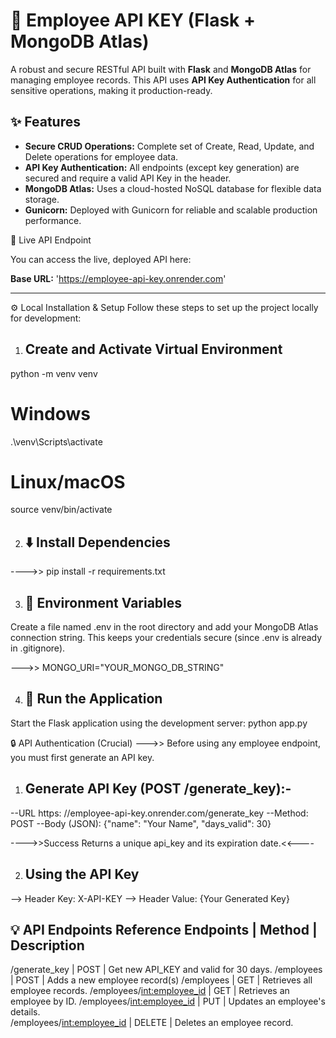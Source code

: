 # 🚀 Employee API KEY (Flask + MongoDB Atlas)

A robust and secure RESTful API built with **Flask** and **MongoDB Atlas** for managing employee records. This API uses **API Key Authentication** for all sensitive operations, making it production-ready.


## ✨ Features

* **Secure CRUD Operations:** Complete set of Create, Read, Update, and Delete operations for employee data.
* **API Key Authentication:** All endpoints (except key generation) are secured and require a valid API Key in the header.
* **MongoDB Atlas:** Uses a cloud-hosted NoSQL database for flexible data storage.
* **Gunicorn:** Deployed with Gunicorn for reliable and scalable production performance.


🔗 Live API Endpoint

You can access the live, deployed API here:

**Base URL:** 'https://employee-api-key.onrender.com'

---


⚙️ Local Installation & Setup
Follow these steps to set up the project locally for development:

1. ## Create and Activate Virtual Environment
python -m venv venv
# Windows
.\venv\Scripts\activate
# Linux/macOS
source venv/bin/activate


2. ## ⬇️ Install Dependencies
---->> pip install -r requirements.txt


3. ## 🚀 Environment Variables
Create a file named .env in the root directory and add your MongoDB Atlas connection string. This keeps your credentials secure (since .env is already in .gitignore).

--->> MONGO_URI="YOUR_MONGO_DB_STRING"


4. ## 🎊 Run the Application
Start the Flask application using the development server: python app.py


🔒 API Authentication (Crucial)
--->> Before using any employee endpoint, you must first generate an API key.

1. ## Generate API Key (POST /generate_key):-
--URL	https: //employee-api-key.onrender.com/generate_key
--Method:	POST
--Body (JSON):	{"name": "Your Name", "days_valid": 30}

---->>Success	Returns a unique api_key and its expiration date.<<----

2. ## Using the API Key
--> Header Key: X-API-KEY
--> Header Value: {Your Generated Key}


💡 API Endpoints Reference
            Endpoints 	        |   Method   |          Description            
--------------------------------------------------------------------------------------
/generate_key                   |    POST    |   Get new API_KEY and valid for 30 days.
/employees                      |	   POST	   |   Adds a new employee record(s)
/employees                      |    GET     |   Retrieves all employee records.
/employees/<int:employee_id>	  |    GET	   |   Retrieves an employee by ID.	
/employees/<int:employee_id>    |	   PUT	   |   Updates an employee's details.	
/employees/<int:employee_id>	  |   DELETE   |   Deletes an employee record.	

